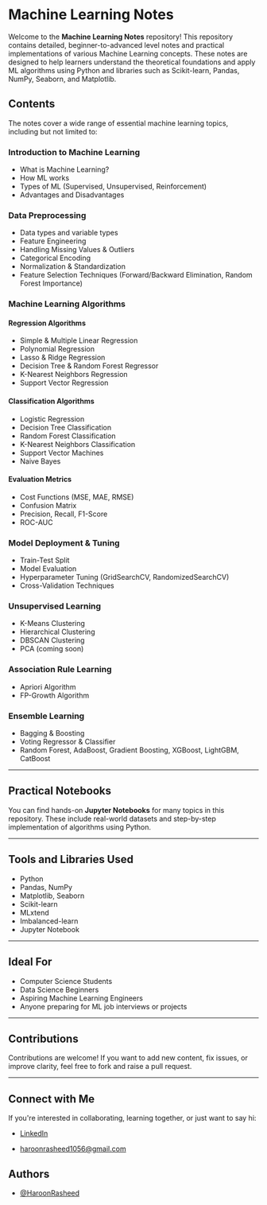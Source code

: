# Machine Learning Notes

Welcome to the **Machine Learning Notes** repository! This repository contains detailed, beginner-to-advanced level notes and practical implementations of various Machine Learning concepts. These notes are designed to help learners understand the theoretical foundations and apply ML algorithms using Python and libraries such as Scikit-learn, Pandas, NumPy, Seaborn, and Matplotlib.

## Contents

The notes cover a wide range of essential machine learning topics, including but not limited to:

### Introduction to Machine Learning
- What is Machine Learning?
- How ML works
- Types of ML (Supervised, Unsupervised, Reinforcement)
- Advantages and Disadvantages

### Data Preprocessing
- Data types and variable types
- Feature Engineering
- Handling Missing Values & Outliers
- Categorical Encoding
- Normalization & Standardization
- Feature Selection Techniques (Forward/Backward Elimination, Random Forest Importance)

### Machine Learning Algorithms

#### Regression Algorithms
- Simple & Multiple Linear Regression
- Polynomial Regression
- Lasso & Ridge Regression
- Decision Tree & Random Forest Regressor
- K-Nearest Neighbors Regression
- Support Vector Regression

#### Classification Algorithms
- Logistic Regression
- Decision Tree Classification
- Random Forest Classification
- K-Nearest Neighbors Classification
- Support Vector Machines
- Naive Bayes

#### Evaluation Metrics
- Cost Functions (MSE, MAE, RMSE)
- Confusion Matrix
- Precision, Recall, F1-Score
- ROC-AUC

### Model Deployment & Tuning
- Train-Test Split
- Model Evaluation
- Hyperparameter Tuning (GridSearchCV, RandomizedSearchCV)
- Cross-Validation Techniques

### Unsupervised Learning
- K-Means Clustering
- Hierarchical Clustering
- DBSCAN Clustering
- PCA (coming soon)

### Association Rule Learning
- Apriori Algorithm
- FP-Growth Algorithm

### Ensemble Learning
- Bagging & Boosting
- Voting Regressor & Classifier
- Random Forest, AdaBoost, Gradient Boosting, XGBoost, LightGBM, CatBoost

---

## Practical Notebooks

 You can find hands-on **Jupyter Notebooks** for many topics in this repository. These include real-world datasets and step-by-step implementation of algorithms using Python.

---

## Tools and Libraries Used

- Python
- Pandas, NumPy
- Matplotlib, Seaborn
- Scikit-learn
- MLxtend
- Imbalanced-learn
- Jupyter Notebook

---

## Ideal For
- Computer Science Students
- Data Science Beginners
- Aspiring Machine Learning Engineers
- Anyone preparing for ML job interviews or projects

---

## Contributions
Contributions are welcome! If you want to add new content, fix issues, or improve clarity, feel free to fork and raise a pull request.

---

## Connect with Me
If you're interested in collaborating, learning together, or just want to say hi:

- [LinkedIn](https://www.linkedin.com/in/haroonrasheed-ai/)

- haroonrasheed1056@gmail.com



## Authors

- [@HaroonRasheed](https://github.com/Haroon1056)
  
